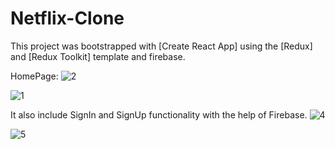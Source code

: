 # Netflix-Clone

This project was bootstrapped with [Create React App] using the [Redux] and [Redux Toolkit] template and firebase.

HomePage:
![2](https://user-images.githubusercontent.com/63037914/208244216-b3ab84c6-c9c3-4ccf-9e13-39460de503ff.png)

![1](https://user-images.githubusercontent.com/63037914/208244168-d09dfb40-d043-4280-b005-5fbb50f1bb7b.jpeg)

It also include SignIn and SignUp functionality with the help of Firebase.
![4](https://user-images.githubusercontent.com/63037914/208244208-de584b9b-a8dd-4f19-a86a-902890f18c39.png)

![5](https://user-images.githubusercontent.com/63037914/208244210-f378bb50-4ea4-455d-9bba-c8ff84e371dc.png)
